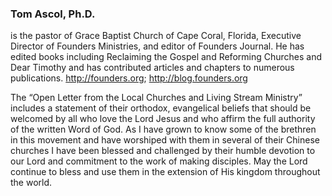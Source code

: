 ### Tom Ascol, Ph.D.
is the pastor of Grace Baptist Church of Cape Coral, Florida, Executive Director of Founders Ministries, and editor of Founders Journal. He has edited books including Reclaiming the Gospel and Reforming Churches and Dear Timothy and has contributed articles and chapters to numerous publications. <http://founders.org>; <http://blog.founders.org>

The “Open Letter from the Local Churches and Living Stream Ministry” includes a statement of their orthodox, evangelical beliefs that should be welcomed by all who love the Lord Jesus and who affirm the full authority of the written Word of God. As I have grown to know some of the brethren in this movement and have worshiped with them in several of their Chinese churches I have been blessed and challenged by their humble devotion to our Lord and commitment to the work of making disciples. May the Lord continue to bless and use them in the extension of His kingdom throughout the world.